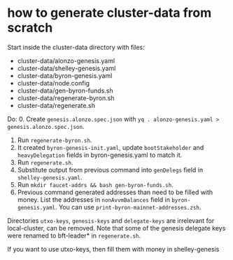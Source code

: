 # how to generate cluster-data from scratch

Start inside the cluster-data directory with files:
 - cluster-data/alonzo-genesis.yaml
 - cluster-data/shelley-genesis.yaml
 - cluster-data/byron-genesis.yaml
 - cluster-data/node.config
 - cluster-data/gen-byron-funds.sh
 - cluster-data/regenerate-byron.sh
 - cluster-data/regenerate.sh

Do:
 0. Create `genesis.alonzo.spec.json` with `yq . alonzo-genesis.yaml > genesis.alonzo.spec.json`.
 1. Run `regenerate-byron.sh`.
 2. It created `byron-genesis-init.yaml`, update `bootStakeholder` and `heavyDelegation` fields in byron-genesis.yaml to match it.
 5. Run `regenerate.sh`.
 6. Substitute output from previous command into `genDelegs` field in `shelley-genesis.yaml`.
 8. Run `mkdir faucet-addrs && bash gen-byron-funds.sh`.
 9. Previous command generated addresses than need to be filled with money. List the addresses in `nonAvvmBalances` field in `byron-genesis.yaml`. You can use `print-byron-mainnet-addresses.zsh`.

Directories `utxo-keys`, `genesis-keys` and `delegate-keys` are irrelevant for local-cluster, can be removed. Note that some of the genesis delegate keys were renamed to bft-leader* in `regenerate.sh`.

If you want to use utxo-keys, then fill them with money in shelley-genesis